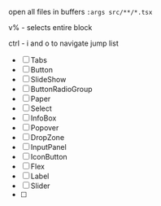 open all files in buffers
`:args src/**/*.tsx`

v% - selects entire block

ctrl - i and o to navigate jump list

- [ ] Tabs
- [ ] Button
- [ ] SlideShow
- [ ] ButtonRadioGroup
- [ ] Paper
- [ ] Select
- [ ] InfoBox
- [ ] Popover
- [ ] DropZone
- [ ] InputPanel
- [ ] IconButton
- [ ] Flex
- [ ] Label
- [ ] Slider
- [ ] 